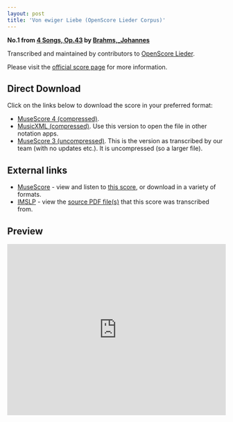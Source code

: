 ```yaml
---
layout: post
title: 'Von ewiger Liebe (OpenScore Lieder Corpus)'
---
```


__No.1 from [4 Songs, Op.43](https://fourscoreandmore.org/openscore/lieder/Brahms%2C_Johannes/4_Songs%2C_Op.43/) by [Brahms,_Johannes](https://fourscoreandmore.org/openscore/lieder/Brahms%2C_Johannes)__

Transcribed and maintained by contributors to [OpenScore Lieder].

Please visit the [official score page] for more information.

[official score page]: https://musescore.com/openscore-lieder-corpus/scores/5153813
[OpenScore Lieder]: https://musescore.com/openscore-lieder-corpus

## Direct Download

Click on the links below to download the score in your preferred format:
- [MuseScore 4 (compressed)](https://fourscoreandmore.org/openscore/lieder/Brahms%2C_Johannes/4_Songs%2C_Op.43/1_Von_ewiger_Liebe.mscz).
- [MusicXML (compressed)](https://fourscoreandmore.org/openscore/lieder/Brahms%2C_Johannes/4_Songs%2C_Op.43/1_Von_ewiger_Liebe.mxl). Use this version to open the file in other notation apps.
- [MuseScore 3 (uncompressed)](https://raw.githubusercontent.com/OpenScore/Lieder/refs/heads/main/scores/Brahms%2C_Johannes/4_Songs%2C_Op.43/1_Von_ewiger_Liebe/lc5153813.mscx). This is the version as transcribed by our team (with no updates etc.). It is uncompressed (so a larger file).

## External links

- [MuseScore] - view and listen to [this score][MuseScore], or download in a variety of formats.
- [IMSLP] - view the [source PDF file(s)][IMSLP] that this score was transcribed from.

[MuseScore]: https://musescore.com/score/5153813
[IMSLP]: https://imslp.org/wiki/Special:ReverseLookup/79666

## Preview

<iframe width="100%" height="394" src="https://musescore.com/openscore-lieder-corpus/scores/5153813/embed" frameborder="0" allowfullscreen allow="autoplay; fullscreen"></iframe>
